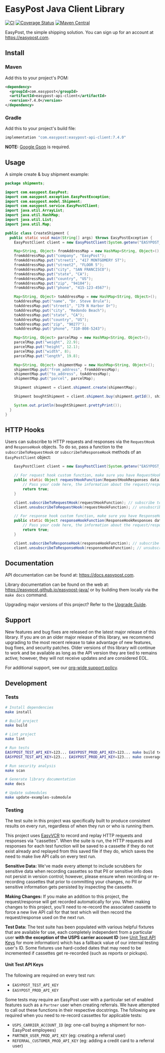 # EasyPost Java Client Library

[![CI](https://github.com/EasyPost/easypost-java/workflows/CI/badge.svg)](https://github.com/EasyPost/easypost-java/actions?query=workflow%3ACI)
[![Coverage Status](https://coveralls.io/repos/github/EasyPost/easypost-java/badge.svg?branch=master)](https://coveralls.io/github/EasyPost/easypost-java?branch=master)
[![Maven Central](https://img.shields.io/maven-central/v/com.easypost/easypost-api-client?label=Maven%20Central)](https://central.sonatype.dev/search?q=easypost-api-client)

EasyPost, the simple shipping solution. You can sign up for an account at <https://easypost.com>.

## Install

### Maven

Add this to your project's POM:

```xml
<dependency>
  <groupId>com.easypost</groupId>
  <artifactId>easypost-api-client</artifactId>
  <version>7.4.0</version>
</dependency>
```

### Gradle

Add this to your project's build file:

```groovy
implementation "com.easypost:easypost-api-client:7.4.0"
```

**NOTE:** [Google Gson](http://code.google.com/p/google-gson/) is required.

## Usage

A simple create & buy shipment example:

```java
package shipments;

import com.easypost.EasyPost;
import com.easypost.exception.EasyPostException;
import com.easypost.model.Shipment;
import com.easypost.service.EasyPostClient;
import java.util.ArrayList;
import java.util.HashMap;
import java.util.List;
import java.util.Map;

public class CreateShipment {
  public static void main(String[] args) throws EasyPostException {
    EasyPostClient client = new EasyPostClient(System.getenv("EASYPOST_API_KEY"));

    Map<String, Object> fromAddressMap = new HashMap<String, Object>();
    fromAddressMap.put("company", "EasyPost");
    fromAddressMap.put("street1", "417 MONTGOMERY ST");
    fromAddressMap.put("street2", "FLOOR 5");
    fromAddressMap.put("city", "SAN FRANCISCO");
    fromAddressMap.put("state", "CA");
    fromAddressMap.put("country", "US");
    fromAddressMap.put("zip", "94104");
    fromAddressMap.put("phone", "415-123-4567");

    Map<String, Object> toAddressMap = new HashMap<String, Object>();
    toAddressMap.put("name", "Dr. Steve Brule");
    toAddressMap.put("street1", "179 N Harbor Dr");
    toAddressMap.put("city", "Redondo Beach");
    toAddressMap.put("state", "CA");
    toAddressMap.put("country", "US");
    toAddressMap.put("zip", "90277");
    toAddressMap.put("phone", "310-808-5243");

    Map<String, Object> parcelMap = new HashMap<String, Object>();
    parcelMap.put("weight", 22.9);
    parcelMap.put("height", 12.1);
    parcelMap.put("width", 8);
    parcelMap.put("length", 19.8);

    Map<String, Object> shipmentMap = new HashMap<String, Object>();
    shipmentMap.put("from_address", fromAddressMap);
    shipmentMap.put("to_address", toAddressMap);
    shipmentMap.put("parcel", parcelMap);

    Shipment shipment = client.shipment.create(shipmentMap);

    Shipment boughtShipment = client.shipment.buy(shipment.getId(), shipment.lowestRate());

    System.out.println(boughtShipment.prettyPrint());
  }
}
```

## HTTP Hooks

Users can subscribe to HTTP requests and responses via the `RequestHook` and `ResponseHook` objects. To do so, pass a function to the `subscribeToRequestHook` or `subscribeToResponseHook` methods of an `EasyPostClient` object:

```java
    EasyPostClient client = new EasyPostClient(System.getenv("EASYPOST_API_KEY"));

    // For request hook custom function, make sure you have RequestHookResponses in the parameter
    public static Object requestHookFunction(RequestHookResponses data) {
        // Pass your code here, the information about the request/response is available within the data parameter.
        return true;
    }

    client.subscribeToRequestHook(requestHookFunction); // subscribe to request hook by passing your custom function
    client.unsubscribeToRequestHook(requestHookFunction); // unsubscribe from request hook

    // For response hook custom function, make sure you have ResponseHookResponses in the parameter
    public static Object responseHookFunction(ResponseHookResponses data) {
        // Pass your code here, the information about the request/response is available within the data parameter.
        return true;
    }

    client.subscribeToResponseHook(responseHookFunction); // subscribe to response hook by passing your custom function
    client.unsubscribeToResponseHook(responseHookFunction); // unsubscribe from response hook
```

## Documentation

API documentation can be found at: <https://docs.easypost.com>.

Library documentation can be found on the web at: <https://easypost.github.io/easypost-java/> or by building them locally via the `make docs` command.

Upgrading major versions of this project? Refer to the [Upgrade Guide](UPGRADE_GUIDE.md).

## Support

New features and bug fixes are released on the latest major release of this library. If you are on an older major release of this library, we recommend upgrading to the most recent release to take advantage of new features, bug fixes, and security patches. Older versions of this library will continue to work and be available as long as the API version they are tied to remains active; however, they will not receive updates and are considered EOL.

For additional support, see our [org-wide support policy](https://github.com/EasyPost/.github/blob/main/SUPPORT.md).

## Development

### Tests

```bash
# Install dependencies
make install

# Build project
make build

# Lint project
make lint

# Run tests
EASYPOST_TEST_API_KEY=123... EASYPOST_PROD_API_KEY=123... make build test
EASYPOST_TEST_API_KEY=123... EASYPOST_PROD_API_KEY=123... make coverage

# Run security analysis
make scan

# Generate library documentation
make docs

# Update submodules
make update-examples-submodule
```

### Testing

The test suite in this project was specifically built to produce consistent results on every run, regardless of when they run or who is running them.

This project uses [EasyVCR](https://github.com/EasyPost/easyvcr-java) to record and replay HTTP requests and responses via "cassettes". When the suite is run, the HTTP requests and responses for each test function will be saved to a cassette if they do not exist already and replayed from this saved file if they do, which saves the need to make live API calls on every test run.

**Sensitive Data:** We've made every attempt to include scrubbers for sensitive data when recording cassettes so that PII or sensitive info does not persist in version control; however, please ensure when recording or re-recording cassettes that prior to committing your changes, no PII or sensitive information gets persisted by inspecting the cassette.

**Making Changes:** If you make an addition to this project, the request/response will get recorded automatically for you. When making changes to this project, you'll need to re-record the associated cassette to force a new live API call for that test which will then record the request/response used on the next run.

**Test Data:** The test suite has been populated with various helpful fixtures that are available for use, each completely independent from a particular user **with the exception of the USPS carrier account ID** (see [Unit Test API Keys](#unit-test-api-keys) for more information) which has a fallback value of our internal testing user's ID. Some fixtures use hard-coded dates that may need to be incremented if cassettes get re-recorded (such as reports or pickups).

#### Unit Test API Keys

The following are required on every test run:

- `EASYPOST_TEST_API_KEY`
- `EASYPOST_PROD_API_KEY`

Some tests may require an EasyPost user with a particular set of enabled features such as a `Partner` user when creating referrals. We have attempted to call out these functions in their respective docstrings. The following are required when you need to re-record cassettes for applicable tests:

- `USPS_CARRIER_ACCOUNT_ID` (eg: one-call buying a shipment for non-EasyPost employees)
- `PARTNER_USER_PROD_API_KEY` (eg: creating a referral user)
- `REFERRAL_CUSTOMER_PROD_API_KEY` (eg: adding a credit card to a referral user)
